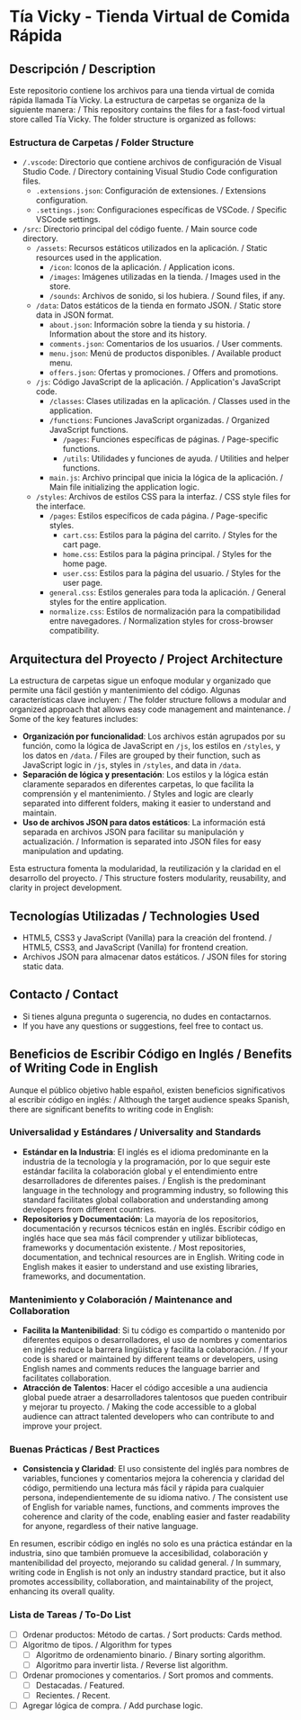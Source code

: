 # Tía Vicky - Tienda Virtual de Comida Rápida

## Descripción / Description

Este repositorio contiene los archivos para una tienda virtual de comida rápida llamada Tía Vicky. La estructura de carpetas se organiza de la siguiente manera:
/ This repository contains the files for a fast-food virtual store called Tía Vicky. The folder structure is organized as follows:

### Estructura de Carpetas / Folder Structure

-   `/.vscode`: Directorio que contiene archivos de configuración de Visual Studio Code. / Directory containing Visual Studio Code configuration files.
    -   `.extensions.json`: Configuración de extensiones. / Extensions configuration.
    -   `.settings.json`: Configuraciones específicas de VSCode. / Specific VSCode settings.
-   `/src`: Directorio principal del código fuente. / Main source code directory.
    -   `/assets`: Recursos estáticos utilizados en la aplicación. / Static resources used in the application.
        -   `/icon`: Iconos de la aplicación. / Application icons.
        -   `/images`: Imágenes utilizadas en la tienda. / Images used in the store.
        -   `/sounds`: Archivos de sonido, si los hubiera. / Sound files, if any.
    -   `/data`: Datos estáticos de la tienda en formato JSON. / Static store data in JSON format.
        -   `about.json`: Información sobre la tienda y su historia. / Information about the store and its history.
        -   `comments.json`: Comentarios de los usuarios. / User comments.
        -   `menu.json`: Menú de productos disponibles. / Available product menu.
        -   `offers.json`: Ofertas y promociones. / Offers and promotions.
    -   `/js`: Código JavaScript de la aplicación. / Application's JavaScript code.
        -   `/classes`: Clases utilizadas en la aplicación. / Classes used in the application.
        -   `/functions`: Funciones JavaScript organizadas. / Organized JavaScript functions.
            -   `/pages`: Funciones específicas de páginas. / Page-specific functions.
            -   `/utils`: Utilidades y funciones de ayuda. / Utilities and helper functions.
        -   `main.js`: Archivo principal que inicia la lógica de la aplicación. / Main file initializing the application logic.
    -   `/styles`: Archivos de estilos CSS para la interfaz. / CSS style files for the interface.
        -   `/pages`: Estilos específicos de cada página. / Page-specific styles.
            -   `cart.css`: Estilos para la página del carrito. / Styles for the cart page.
            -   `home.css`: Estilos para la página principal. / Styles for the home page.
            -   `user.css`: Estilos para la página del usuario. / Styles for the user page.
        -   `general.css`: Estilos generales para toda la aplicación. / General styles for the entire application.
        -   `normalize.css`: Estilos de normalización para la compatibilidad entre navegadores. / Normalization styles for cross-browser compatibility.

## Arquitectura del Proyecto / Project Architecture

La estructura de carpetas sigue un enfoque modular y organizado que permite una fácil gestión y mantenimiento del código. Algunas características clave incluyen:
/ The folder structure follows a modular and organized approach that allows easy code management and maintenance.
/ Some of the key features includes:

-   **Organización por funcionalidad**: Los archivos están agrupados por su función, como la lógica de JavaScript en `/js`, los estilos en `/styles`, y los datos en `/data`. / Files are grouped by their function, such as JavaScript logic in `/js`, styles in `/styles`, and data in `/data`.
-   **Separación de lógica y presentación**: Los estilos y la lógica están claramente separados en diferentes carpetas, lo que facilita la comprensión y el mantenimiento. / Styles and logic are clearly separated into different folders, making it easier to understand and maintain.
-   **Uso de archivos JSON para datos estáticos**: La información está separada en archivos JSON para facilitar su manipulación y actualización. / Information is separated into JSON files for easy manipulation and updating.

Esta estructura fomenta la modularidad, la reutilización y la claridad en el desarrollo del proyecto. / This structure fosters modularity, reusability, and clarity in project development.

## Tecnologías Utilizadas / Technologies Used

-   HTML5, CSS3 y JavaScript (Vanilla) para la creación del frontend. / HTML5, CSS3, and JavaScript (Vanilla) for frontend creation.
-   Archivos JSON para almacenar datos estáticos. / JSON files for storing static data.

## Contacto / Contact

-   Si tienes alguna pregunta o sugerencia, no dudes en contactarnos.
-   If you have any questions or suggestions, feel free to contact us.

## Beneficios de Escribir Código en Inglés / Benefits of Writing Code in English

Aunque el público objetivo hable español, existen beneficios significativos al escribir código en inglés:
/ Although the target audience speaks Spanish, there are significant benefits to writing code in English:

### Universalidad y Estándares / Universality and Standards

-   **Estándar en la Industria**: El inglés es el idioma predominante en la industria de la tecnología y la programación, por lo que seguir este estándar facilita la colaboración global y el entendimiento entre desarrolladores de diferentes países. / English is the predominant language in the technology and programming industry, so following this standard facilitates global collaboration and understanding among developers from different countries.
-   **Repositorios y Documentación**: La mayoría de los repositorios, documentación y recursos técnicos están en inglés. Escribir código en inglés hace que sea más fácil comprender y utilizar bibliotecas, frameworks y documentación existente. / Most repositories, documentation, and technical resources are in English. Writing code in English makes it easier to understand and use existing libraries, frameworks, and documentation.

### Mantenimiento y Colaboración / Maintenance and Collaboration

-   **Facilita la Mantenibilidad**: Si tu código es compartido o mantenido por diferentes equipos o desarrolladores, el uso de nombres y comentarios en inglés reduce la barrera lingüística y facilita la colaboración. / If your code is shared or maintained by different teams or developers, using English names and comments reduces the language barrier and facilitates collaboration.
-   **Atracción de Talentos**: Hacer el código accesible a una audiencia global puede atraer a desarrolladores talentosos que pueden contribuir y mejorar tu proyecto. / Making the code accessible to a global audience can attract talented developers who can contribute to and improve your project.

### Buenas Prácticas / Best Practices

-   **Consistencia y Claridad**: El uso consistente del inglés para nombres de variables, funciones y comentarios mejora la coherencia y claridad del código, permitiendo una lectura más fácil y rápida para cualquier persona, independientemente de su idioma nativo. / The consistent use of English for variable names, functions, and comments improves the coherence and clarity of the code, enabling easier and faster readability for anyone, regardless of their native language.

En resumen, escribir código en inglés no solo es una práctica estándar en la industria, sino que también promueve la accesibilidad, colaboración y mantenibilidad del proyecto, mejorando su calidad general.
/ In summary, writing code in English is not only an industry standard practice, but it also promotes accessibility, collaboration, and maintainability of the project, enhancing its overall quality.

### Lista de Tareas / To-Do List

-   [ ] Ordenar productos: Método de cartas. / Sort products: Cards method.
-   [ ] Algoritmo de tipos. / Algorithm for types
    -   [ ] Algoritmo de ordenamiento binario. / Binary sorting algorithm.
    -   [ ] Algoritmo para invertir lista. / Reverse list algorithm.
-   [ ] Ordenar promociones y comentarios. / Sort promos and comments.
    -   [ ] Destacadas. / Featured.
    -   [ ] Recientes. / Recent.
-   [ ] Agregar lógica de compra. / Add purchase logic.
